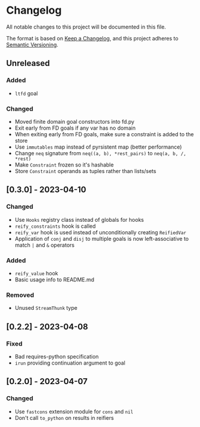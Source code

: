 # Changelog

All notable changes to this project will be documented in this file.

The format is based on [Keep a Changelog](https://keepachangelog.com/en/1.0.0/),
and this project adheres to [Semantic Versioning](https://semver.org/spec/v2.0.0.html).

## Unreleased

### Added
- `ltfd` goal

### Changed
- Moved finite domain goal constructors into fd.py
- Exit early from FD goals if any var has no domain
- When exiting early from FD goals, make sure a constraint is added to the store
- Use `immutables` map instead of pyrsistent map (better performance)
- Change `neq` signature from `neq((a, b), *rest_pairs)` to `neq(a, b, /, *rest)`
- Make `Constraint` frozen so it's hashable
- Store `Constraint` operands as tuples rather than lists/sets

## [0.3.0] - 2023-04-10

### Changed
- Use `Hooks` registry class instead of globals for hooks
- `reify_constraints` hook is called
- `reify_var` hook is used instead of unconditionally creating `ReifiedVar`
- Application of `conj` and `disj` to multiple goals is now left-associative to match `|` and `&` operators

### Added
- `reify_value` hook
- Basic usage info to README.md

### Removed
- Unused `StreamThunk` type

## [0.2.2] - 2023-04-08

### Fixed
- Bad requires-python specification
- `irun` providing continuation argument to goal

## [0.2.0] - 2023-04-07

### Changed

- Use `fastcons` extension module for `cons` and `nil`
- Don't call `to_python` on results in reifiers
